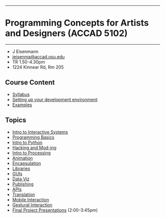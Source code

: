--------------------------------
# Programming Concepts for Artists and Designers (ACCAD 5102)
--------------------------------

 - J Eisenmann
 - <jeisenma@accad.osu.edu>
 - TR 1.50-4.30pm
 - 1224 Kinnear Rd, Rm 205

## Course Content
 - [Syllabus](pcad.py?page=syllabus.pdf)
 - [Setting up your development environment][setup]
 - [Examples][examples]

## Topics
 - [Intro to Interactive Systems][intro]  <!-- 6/11 -->
 - [Programming Basics][basics]
 - [Intro to Python][python]  <!-- 6/13 -->
 - [Hacking and Mod-ing][mod]
 - [Intro to Processing][helloP5]  <!-- 6/18 -->
 - [Animation][animation]			<!-- 6/20 -->
 - [Encapsulation][encapsulation]  
 - [Libraries][libraries]	<!-- 6/25 -->
 - [GUIs][gui]
 - [Data Viz][dataviz]	<!-- 6/27 -->
 - [Publishing][publishing]
 - [APIs][api]		<!-- 7/2 -->
 - [Translation][translation]
 - [Mobile Interaction][mobile]		<!-- 7/16 -->
 - [Gestural Interaction][gesture]		<!-- 7/18 -->
 - [Final Project Presentations][final] (2:00-3:45pm)		<!-- 7/30 -->

[examples]: pcad.py?page=examples
[setup]: pcad.py?page=00-setup/setup.md
[intro]: pcad.py?page=01-intro/intro.md
[basics]: pcad.py?page=02-basics/basics.md
[python]: pcad.py?page=03-python/python.md
[mod]: pcad.py?page=gamemod
[helloP5]: pcad.py?page=helloP5
[animation]: pcad.py?page=animation
[encapsulation]: pcad.py?page=encapsulation
[dataviz]: pcad.py?page=dataviz
[translation]: pcad.py?page=translation
[publishing]: pcad.py?page=publishing
[libraries]: pcad.py?page=libraries
[api]: pcad.py?page=api
[gui]: pcad.py?page=gui
[translation]: pcad.py?page=translation
[mobile]: pcad.py?page=mobile
[gesture]: pcad.py?page=gesture
[final]: pcad.py?page=final